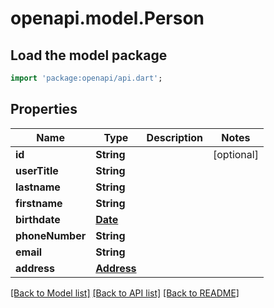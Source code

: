 # openapi.model.Person

## Load the model package
```dart
import 'package:openapi/api.dart';
```

## Properties
Name | Type | Description | Notes
------------ | ------------- | ------------- | -------------
**id** | **String** |  | [optional] 
**userTitle** | **String** |  | 
**lastname** | **String** |  | 
**firstname** | **String** |  | 
**birthdate** | [**Date**](Date.md) |  | 
**phoneNumber** | **String** |  | 
**email** | **String** |  | 
**address** | [**Address**](Address.md) |  | 

[[Back to Model list]](../README.md#documentation-for-models) [[Back to API list]](../README.md#documentation-for-api-endpoints) [[Back to README]](../README.md)


